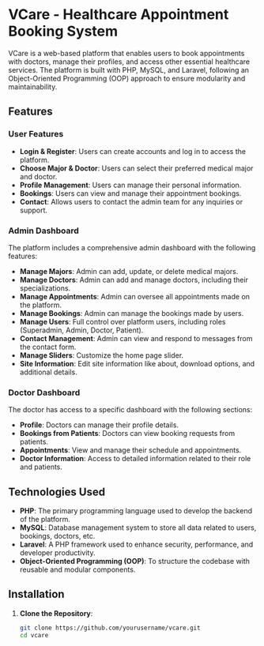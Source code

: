 # VCare - Healthcare Appointment Booking System

VCare is a web-based platform that enables users to book appointments with doctors, manage their profiles, and access other essential healthcare services. The platform is built with PHP, MySQL, and Laravel, following an Object-Oriented Programming (OOP) approach to ensure modularity and maintainability.

## Features

### User Features
- **Login & Register**: Users can create accounts and log in to access the platform.
- **Choose Major & Doctor**: Users can select their preferred medical major and doctor.
- **Profile Management**: Users can manage their personal information.
- **Bookings**: Users can view and manage their appointment bookings.
- **Contact**: Allows users to contact the admin team for any inquiries or support.

### Admin Dashboard
The platform includes a comprehensive admin dashboard with the following features:
- **Manage Majors**: Admin can add, update, or delete medical majors.
- **Manage Doctors**: Admin can add and manage doctors, including their specializations.
- **Manage Appointments**: Admin can oversee all appointments made on the platform.
- **Manage Bookings**: Admin can manage the bookings made by users.
- **Manage Users**: Full control over platform users, including roles (Superadmin, Admin, Doctor, Patient).
- **Contact Management**: Admin can view and respond to messages from the contact form.
- **Manage Sliders**: Customize the home page slider.
- **Site Information**: Edit site information like about, download options, and additional details.

### Doctor Dashboard
The doctor has access to a specific dashboard with the following sections:
- **Profile**: Doctors can manage their profile details.
- **Bookings from Patients**: Doctors can view booking requests from patients.
- **Appointments**: View and manage their schedule and appointments.
- **Doctor Information**: Access to detailed information related to their role and patients.

## Technologies Used
- **PHP**: The primary programming language used to develop the backend of the platform.
- **MySQL**: Database management system to store all data related to users, bookings, doctors, etc.
- **Laravel**: A PHP framework used to enhance security, performance, and developer productivity.
- **Object-Oriented Programming (OOP)**: To structure the codebase with reusable and modular components.

## Installation

1. **Clone the Repository**:
   ```bash
   git clone https://github.com/yourusername/vcare.git
   cd vcare
